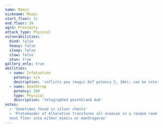 ```yaml
---
name: Mimic
nickname: Mimic
start_floor: 31
end_floor: 39
agro: Proximity
attack_type: Physical
vulnerabilities:
  bind: false
  heavy: false
  sleep: false
  slow: false
  stun: true
gallery_only: true
abilities:
  - name: Infatuation
    potency: n/a
    description: 'inflicts pox (magic DoT potency 5, 10m); can be interrupted'
  - name: Deathtrap
    potency: 300
    type: Physical
    description: 'telegraphed pointblank AoE'
notes:
  - 'Sometimes found in silver chests'
  - 'Protomander of Alteration transforms all enemies in a random room on the
  next floor into either mimics or mandragoras'
---
```

